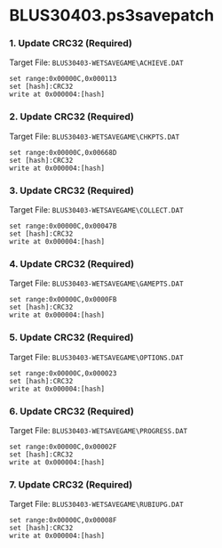 # BLUS30403.ps3savepatch

### 1. Update CRC32 (Required)

Target File: `BLUS30403-WETSAVEGAME\ACHIEVE.DAT`

```
set range:0x00000C,0x000113
set [hash]:CRC32
write at 0x000004:[hash]
```

### 2. Update CRC32 (Required)

Target File: `BLUS30403-WETSAVEGAME\CHKPTS.DAT`

```
set range:0x00000C,0x00668D
set [hash]:CRC32
write at 0x000004:[hash]
```

### 3. Update CRC32 (Required)

Target File: `BLUS30403-WETSAVEGAME\COLLECT.DAT`

```
set range:0x00000C,0x00047B
set [hash]:CRC32
write at 0x000004:[hash]
```

### 4. Update CRC32 (Required)

Target File: `BLUS30403-WETSAVEGAME\GAMEPTS.DAT`

```
set range:0x00000C,0x0000FB
set [hash]:CRC32
write at 0x000004:[hash]
```

### 5. Update CRC32 (Required)

Target File: `BLUS30403-WETSAVEGAME\OPTIONS.DAT`

```
set range:0x00000C,0x000023
set [hash]:CRC32
write at 0x000004:[hash]
```

### 6. Update CRC32 (Required)

Target File: `BLUS30403-WETSAVEGAME\PROGRESS.DAT`

```
set range:0x00000C,0x00002F
set [hash]:CRC32
write at 0x000004:[hash]
```

### 7. Update CRC32 (Required)

Target File: `BLUS30403-WETSAVEGAME\RUBIUPG.DAT`

```
set range:0x00000C,0x00008F
set [hash]:CRC32
write at 0x000004:[hash]
```

